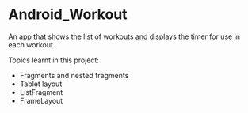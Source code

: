 # Android_Workout

An app that shows the list of workouts and displays the timer for use in each workout

Topics learnt in this project:
- Fragments and nested fragments
- Tablet layout
- ListFragment
- FrameLayout

